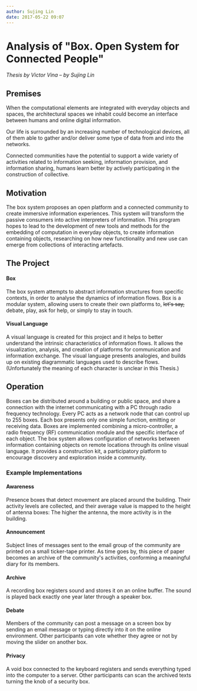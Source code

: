 ```yaml
---
author: Sujing Lin
date: 2017-05-22 09:07
---
```


# Analysis of **"Box. Open System for Connected People"** 
_Thesis by Victor Vina_ – _by Sujing Lin_

## Premises

When the computational elements are integrated with everyday objects and spaces, the architectural spaces we inhabit could become an interface between humans and online digital information.  

Our life is surrounded by an increasing number of technological devices, all of them able to gather and/or deliver some type of data from and into the networks.  

Connected communities have the potential to support a wide variety of activities related to information seeking, information provision, and information sharing, humans learn better by actively participating in the construction of collective.  

## Motivation

The box system proposes an open platform and a connected community to create immersive information experiences. This system will transform the passive consumers into active interpreters of information. This program hopes to lead to the development of new tools and methods for the embedding of computation in everyday objects, to create information containing objects, researching on how new functionality and new use can emerge from collections of interacting artefacts.  

## The Project

#### Box

The box system attempts to abstract information structures from specific contexts, in order to analyse the dynamics of information flows. Box is a modular system, allowing users to create their own platforms to, ~~let's say,~~ debate, play, ask for help, or simply to stay in touch.  

#### Visual Language

A visual language is created for this project and it helps to better understand the intrinsic characteristics of information flows. It allows the visualization, analysis, and creation of platforms for communication and information exchange. The visual language presents analogies, and builds up on existing diagrammatic languages used to describe flows. (Unfortunately the meaning of each character is unclear in this Thesis.)  


<!--
(Unfortunately the meaning of each character is unclear in this Thesis.) 
This should go into a final paragraph called conclusion or critique
-->

## Operation

Boxes can be distributed around a building or public space, and share a connection with the internet communicating with a PC through radio frequency technology. Every PC acts as a network node that can control up to 255 boxes. Each box presents only one simple function, emitting or receiving data.
Boxes are implemented combining a micro-controller, a radio frequency (RF) communication module and the specific interface of each object.
The box system allows configuration of networks between information containing objects on remote locations through its online visual language. It provides a construction kit, a participatory platform to encourage discovery and exploration inside a community.  

### Example Implementations  

#### Awareness 

Presence boxes that detect movement are placed around the building. Their activity levels are collected, and their average value is mapped to the height of antenna boxes: The higher the antenna, the more activity is in the building.  

#### Announcement  

Subject lines of messages sent to the email group of the community are printed on a small ticker-tape printer. As time goes by, this piece of paper becomes an archive of the community's activities, conforming a meaningful diary for its members.  

#### Archive

A recording box registers sound and stores it on an online buffer. The sound is played back exactly one year later through a speaker box.  

#### Debate

Members of the community can post a message on a screen box by sending an email message or typing directly into it on the online environment. Other participants can vote whether they agree or not by moving the slider on another box.  

#### Privacy  

A void box connected to the keyboard registers and sends everything typed into the computer to a server. Other participants can scan the archived texts turning the knob of a security box.  

